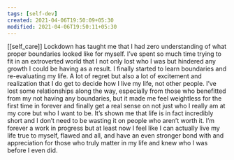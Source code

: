 ```yaml
---
tags: [self-dev]
created: 2021-04-06T19:50:09+05:30
modified: 2021-04-06T19:50:11+05:30
---
```

[[self_care]]
Lockdown has taught me that I had zero understanding of what proper boundaries looked like for myself. I’ve spent so much time trying to fit in an extroverted world that I not only lost who I was but hindered any growth I could be having as a result. I finally started to learn boundaries and re-evaluating my life. A lot of regret but also a lot of excitement and realization that I do get to decide how I live my life, not other people. I’ve lost some relationships along the way, especially from those who benefitted from my not having any boundaries, but it made me feel weightless for the first time in forever and finally get a real sense on not just who I really am at my core but who I want to be. It’s shown me that life is in fact incredibly short and I don’t need to be wasting it on people who aren’t worth it. I’m forever a work in progress but at least now I feel like I can actually live my life true to myself, flawed and all, and have an even stronger bond with and appreciation for those who truly matter in my life and knew who I was before I even did. 